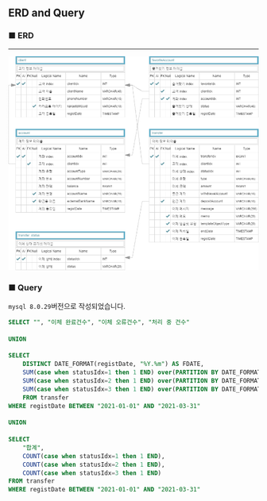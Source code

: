 ## ERD and Query

### ■ ERD
---------------------------------------
<img src="./img/erd.png" alt="erd" size="width:90%"/>

### ■ Query

`mysql 8.0.29`버전으로 작성되었습니다.

```sql
SELECT "", "이체 완료건수", "이체 오류건수", "처리 중 건수"

UNION

SELECT
    DISTINCT DATE_FORMAT(registDate, "%Y.%m") AS FDATE,
    SUM(case when statusIdx=1 then 1 END) over(PARTITION BY DATE_FORMAT(registDate, "%Y.%m")) s1,
    SUM(case when statusIdx=2 then 1 END) over(PARTITION BY DATE_FORMAT(registDate, "%Y.%m")) s2,
    SUM(case when statusIdx=3 then 1 END) over(PARTITION BY DATE_FORMAT(registDate, "%Y.%m")) s3
    FROM transfer
WHERE registDate BETWEEN "2021-01-01" AND "2021-03-31"

UNION

SELECT
    "합계",
    COUNT(case when statusIdx=1 then 1 END),
    COUNT(case when statusIdx=2 then 1 END),
    COUNT(case when statusIdx=3 then 1 END)
FROM transfer
WHERE registDate BETWEEN "2021-01-01" AND "2021-03-31"
```